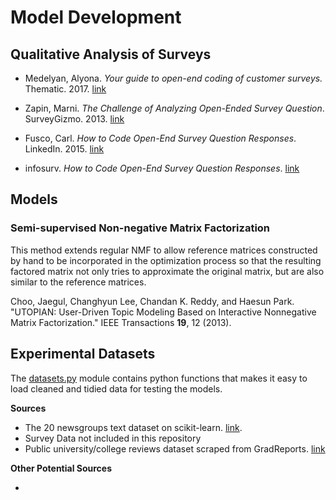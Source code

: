 # Model Development

## Qualitative Analysis of Surveys


* Medelyan, Alyona. _Your guide to open-end coding of customer surveys._ Thematic. 2017. [link](https://getthematic.com/coding-open-ended-questions/)
* Zapin, Marni. _The Challenge of Analyzing Open-Ended Survey Question_. SurveyGizmo. 2013. [link](https://www.surveygizmo.com/resources/blog/the-challenge-of-analyzing-open-ended-survey-questions/)
* Fusco, Carl. _How to Code Open-End Survey Question Responses_. LinkedIn. 2015. [link](https://www.linkedin.com/pulse/how-code-open-end-survey-question-responses-carl-fusco)

* infosurv. _How to Code Open-End Survey Question Responses_. [link](https://www.infosurv.com/how-to-code-open-end-survey-question-responses/)

## Models

### Semi-supervised Non-negative Matrix Factorization
This method extends regular NMF to allow reference matrices constructed by hand to be incorporated in the optimization process so that the resulting factored matrix not only tries to approximate the original matrix, but are also similar to the reference matrices.

Choo, Jaegul, Changhyun Lee, Chandan K. Reddy, and Haesun Park. "UTOPIAN: User-Driven Topic Modeling Based on Interactive Nonnegative Matrix Factorization." IEEE Transactions __19__, 12 (2013).




## Experimental Datasets

The [datasets.py](datasets.py) module contains python functions that makes it easy to load cleaned and tidied data for testing the models.

__Sources__

* The 20 newsgroups text dataset on scikit-learn. [link](http://scikit-learn.org/stable/datasets/twenty_newsgroups.html).
* Survey Data not included in this repository
* Public university/college reviews dataset scraped from GradReports. [link](www.gradreports.com)

__Other Potential Sources__

*
